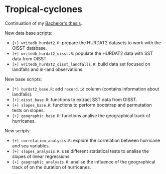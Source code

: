 # Tropical-cyclones
Continuation of my [Bachelor's thesis](https://github.com/aldomann/tropical-cyclones). 

New data base scripts:
 - `[+] writedb_hurdat2.R`: prepare the HURDAT2 datasets to work with the OISST database.
 - `[+] writedb_hurdat2_oisst.R`: populate the HURDAT2 data with SST data from OISST.
 - `[+] writedb_hurdat2_oisst_landfalls.R`: build data set focused on landfalls and in-land observations.
 
New base scripts: 
 - `[*] hurdat2_base.R`: add `record.id` column (contains information about landfalls).
 - `[+] oisst_base.R`: functions to extract SST data from OISST.
 - `[+] slopes_base.R`: functions to perform bootstrap and permutation tests on slopes.
 - `[+] geographic_base.R`: functions analise the geographical track of hurricanes.

New scripts: 
 - `[+] correlation_analysis.R`: explore the correlation between hurricane and sea variables.
 - `[+] slopes_analysis.R`: use different statistical tests to analise the slopes of linear regressions.
 - `[+] geographic_analysis.R`: analise the influence of the geographical track of on the duration of hurricanes.
